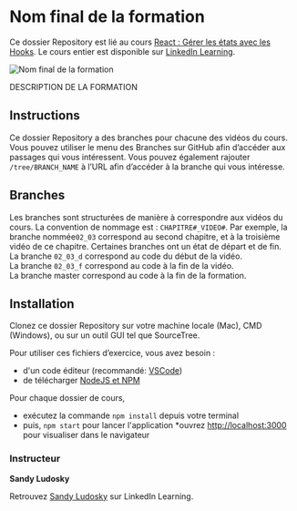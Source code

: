 # Nom final de la formation
Ce dossier Repository est lié au cours [React : Gérer les états avec les Hooks][lil-course-url]. Le cours entier est disponible sur [LinkedIn Learning](https://www.linkedin.com/learning).

![Nom final de la formation][lil-thumbnail-url] 

DESCRIPTION DE LA FORMATION

## Instructions
Ce dossier Repository a des branches pour chacune des vidéos du cours. Vous pouvez utiliser le menu des Branches sur GitHub afin d’accéder aux passages qui vous intéressent. Vous pouvez également rajouter `/tree/BRANCH_NAME` à l’URL afin d’accéder à la branche qui vous intéresse. 

## Branches
Les branches sont structurées de manière à correspondre aux vidéos du cours. La convention de nommage est : `CHAPITRE#_VIDEO#`. Par exemple, la branche nommée`02_03` correspond au second chapitre, et à la troisième vidéo de ce chapitre. Certaines branches ont un état de départ et de fin.  
La branche `02_03_d` correspond au code du début de la vidéo.  
La branche `02_03_f` correspond au code à la fin de la vidéo.  
La branche master correspond au code à la fin de la formation. 

## Installation
Clonez ce dossier Repository sur votre machine locale (Mac), CMD (Windows), ou sur un outil GUI tel que SourceTree. 

Pour utiliser ces fichiers d’exercice, vous avez besoin : 

* d'un code éditeur (recommandé: [VSCode](https://code.visualstudio.com/))
* de télécharger [NodeJS et NPM](https://docs.npmjs.com/downloading-and-installing-node-js-and-npm)

Pour chaque dossier de cours, 
* exécutez la commande `npm install` depuis votre terminal
* puis, `npm start` pour lancer l'application 
*ouvrez [http://localhost:3000](http://localhost:3000) pour visualiser dans le navigateur

### Instructeur

**Sandy Ludosky** 

 Retrouvez [Sandy Ludosky](https://www.linkedin.com/learning/instructors/sandy-ludosky) sur LinkedIn Learning.

[lil-course-url]: https://www.linkedin.com/learning/react-gerer-les-etats-avec-les-hooks
[lil-thumbnail-url]: https://cdn.lynda.com/course/2875095/2875095-1615224395432-16x9.jpg
